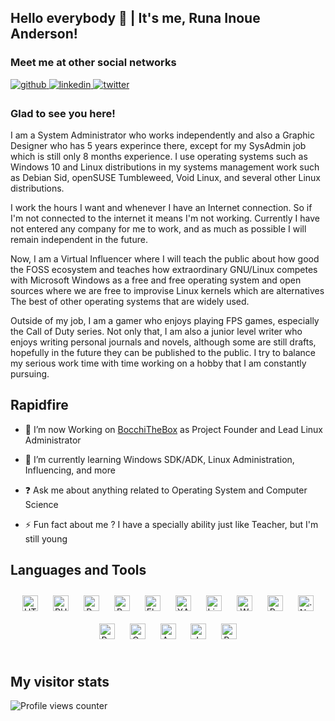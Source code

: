 ## Hello everybody 👋 | It's me, Runa Inoue Anderson!
  
### Meet me at other social networks  
<a href="https://github.com/runa-chin" target="_blank">
<img src=https://img.shields.io/badge/github-%2324292e.svg?&style=for-the-badge&logo=github&logoColor=white alt=github style="margin-bottom: 5px;" />
</a>
<a href="https://linkedin.com/in/runa69" target="_blank">
<img src=https://img.shields.io/badge/linkedin-%231E77B5.svg?&style=for-the-badge&logo=linkedin&logoColor=white alt=linkedin style="margin-bottom: 5px;" />
</a>
<a href="https://twitter.com/RunaAnderson" target="_blank">
<img src=https://img.shields.io/badge/twitter-%2300acee.svg?&style=for-the-badge&logo=twitter&logoColor=white alt=twitter style="margin-bottom: 5px;" />
</a>  

### Glad to see you here!  
I am a System Administrator who works independently and also a Graphic Designer who has 5 years experince there, except for my SysAdmin job which is still only 8 months experience. I use operating systems such as Windows 10 and Linux distributions in my systems management work such as Debian Sid, openSUSE Tumbleweed, Void Linux, and several other Linux distributions.

I work the hours I want and whenever I have an Internet connection. So if I'm not connected to the internet it means I'm not working. Currently I have not entered any company for me to work, and as much as possible I will remain independent in the future.

Now, I am a Virtual Influencer where I will teach the public about how good the FOSS ecosystem and teaches how extraordinary GNU/Linux competes with Microsoft Windows as a free and free operating system and open sources where we are free to improvise Linux kernels which are alternatives The best of other operating systems that are widely used.

Outside of my job, I am a gamer who enjoys playing FPS games, especially the Call of Duty series. Not only that, I am also a junior level writer who enjoys writing personal journals and novels, although some are still drafts, hopefully in the future they can be published to the public. I try to balance my serious work time with time working on a hobby that I am constantly pursuing.  
  
## Rapidfire  

- 🔭 I’m now Working on [BocchiTheBox](https://github.com/bocchithebox) as Project Founder and Lead Linux Administrator
  

- 🌱 I’m currently learning Windows SDK/ADK, Linux Administration, Influencing, and more
  

- ❓ Ask me about anything related to Operating System and Computer Science  
  

- ⚡ Fun fact about me ? I have a specially ability just like Teacher, but I'm still young  

## Languages and Tools  
<div align="center">  
<a href="https://en.wikipedia.org/wiki/HTML5" target="_blank"><img style="margin: 10px" src="https://profilinator.rishav.dev/skills-assets/html5-original-wordmark.svg" alt="HTML5" height="25" /></a>  
<a href="https://www.php.net/" target="_blank"><img style="margin: 10px" src="https://profilinator.rishav.dev/skills-assets/php-original.svg" alt="PHP" height="25" /></a>  
<a href="https://www.python.org/" target="_blank"><img style="margin: 10px" src="https://profilinator.rishav.dev/skills-assets/python-original.svg" alt="Python" height="25" /></a>  
<a href="https://www.gnu.org/software/bash/" target="_blank"><img style="margin: 10px" src="https://profilinator.rishav.dev/skills-assets/gnu_bash-icon.svg" alt="Bash" height="25" /></a>  
<a href="https://flask.palletsprojects.com/" target="_blank"><img style="margin: 10px" src="https://profilinator.rishav.dev/skills-assets/flask.png" alt="Flask" height="25" /></a>  
<a href="https://www.apachefriends.org/" target="_blank"><img style="margin: 10px" src="https://profilinator.rishav.dev/skills-assets/xampp.png" alt="XAMPP" height="25" /></a>  
<a href="https://www.linux.org/" target="_blank"><img style="margin: 10px" src="https://profilinator.rishav.dev/skills-assets/linux-original.svg" alt="Linux" height="25" /></a>  
<a href="https://wordpress.com/" target="_blank"><img style="margin: 10px" src="https://profilinator.rishav.dev/skills-assets/wordpress.png" alt="WordPress" height="25" /></a>  
<a href="https://www.ruby-lang.org/en/" target="_blank"><img style="margin: 10px" src="https://profilinator.rishav.dev/skills-assets/ruby-original-wordmark.svg" alt="Ruby" height="25" /></a>  
<a href="https://dotnet.microsoft.com/download" target="_blank"><img style="margin: 10px" src="https://profilinator.rishav.dev/skills-assets/dotnetcore.png" alt=".Net Core" height="25" /></a>  
<a href="https://docs.microsoft.com/en-us/powershell/" target="_blank"><img style="margin: 10px" src="https://profilinator.rishav.dev/skills-assets/powershell.png" alt="PowerShell" height="25" /></a>  
<a href="https://www.oracle.com/in/index.html" target="_blank"><img style="margin: 10px" src="https://profilinator.rishav.dev/skills-assets/oracle-original.svg" alt="Oracle" height="25" /></a>  
<a href="https://www.android.com/intl/en_in/" target="_blank"><img style="margin: 10px" src="https://profilinator.rishav.dev/skills-assets/android-original-wordmark.svg" alt="Android" height="25" /></a>  
<a href="https://www.java.com/" target="_blank"><img style="margin: 10px" src="https://profilinator.rishav.dev/skills-assets/java-original-wordmark.svg" alt="Java" height="25" /></a>  
<a href="https://powerbi.microsoft.com/en-us/" target="_blank"><img style="margin: 10px" src="https://profilinator.rishav.dev/skills-assets/powerbi.png" alt="Power Bi" height="25" /></a>  
</div>  

<br/>  

## My visitor stats  
![Profile views counter](https://komarev.com/ghpvc/?username=runa-chin&&style=flat-square)  
  
